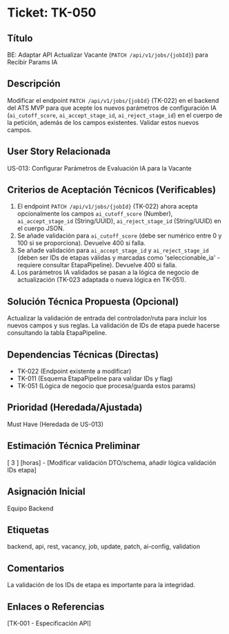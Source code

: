 # Ticket: TK-050

## Título
BE: Adaptar API Actualizar Vacante (`PATCH /api/v1/jobs/{jobId}`) para Recibir Params IA

## Descripción
Modificar el endpoint `PATCH /api/v1/jobs/{jobId}` (TK-022) en el backend del ATS MVP para que acepte los nuevos parámetros de configuración IA (`ai_cutoff_score`, `ai_accept_stage_id`, `ai_reject_stage_id`) en el cuerpo de la petición, además de los campos existentes. Validar estos nuevos campos.

## User Story Relacionada
US-013: Configurar Parámetros de Evaluación IA para la Vacante

## Criterios de Aceptación Técnicos (Verificables)
1.  El endpoint `PATCH /api/v1/jobs/{jobId}` (TK-022) ahora acepta opcionalmente los campos `ai_cutoff_score` (Number), `ai_accept_stage_id` (String/UUID), `ai_reject_stage_id` (String/UUID) en el cuerpo JSON.
2.  Se añade validación para `ai_cutoff_score` (debe ser numérico entre 0 y 100 si se proporciona). Devuelve 400 si falla.
3.  Se añade validación para `ai_accept_stage_id` y `ai_reject_stage_id` (deben ser IDs de etapas válidas y marcadas como 'seleccionable_ia' - requiere consultar EtapaPipeline). Devuelve 400 si falla.
4.  Los parámetros IA validados se pasan a la lógica de negocio de actualización (TK-023 adaptada o nueva lógica en TK-051).

## Solución Técnica Propuesta (Opcional)
Actualizar la validación de entrada del controlador/ruta para incluir los nuevos campos y sus reglas. La validación de IDs de etapa puede hacerse consultando la tabla EtapaPipeline.

## Dependencias Técnicas (Directas)
* TK-022 (Endpoint existente a modificar)
* TK-011 (Esquema EtapaPipeline para validar IDs y flag)
* TK-051 (Lógica de negocio que procesa/guarda estos params)

## Prioridad (Heredada/Ajustada)
Must Have (Heredada de US-013)

## Estimación Técnica Preliminar
[ 3 ] [horas] - [Modificar validación DTO/schema, añadir lógica validación IDs etapa]

## Asignación Inicial
Equipo Backend

## Etiquetas
backend, api, rest, vacancy, job, update, patch, ai-config, validation

## Comentarios
La validación de los IDs de etapa es importante para la integridad.

## Enlaces o Referencias
[TK-001 - Especificación API]